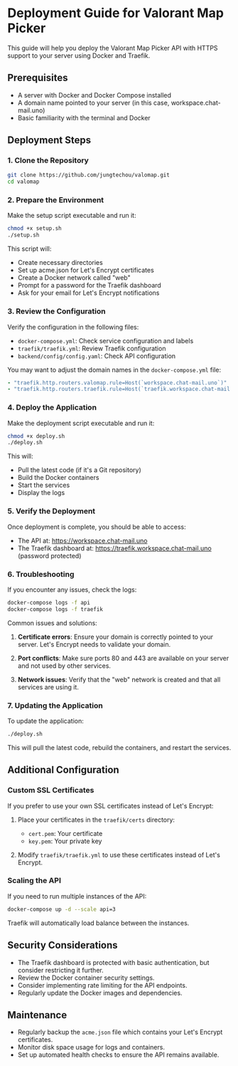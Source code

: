 # Deployment Guide for Valorant Map Picker

This guide will help you deploy the Valorant Map Picker API with HTTPS support to your server using Docker and Traefik.

## Prerequisites

- A server with Docker and Docker Compose installed
- A domain name pointed to your server (in this case, workspace.chat-mail.uno)
- Basic familiarity with the terminal and Docker

## Deployment Steps

### 1. Clone the Repository

```bash
git clone https://github.com/jungtechou/valomap.git
cd valomap
```

### 2. Prepare the Environment

Make the setup script executable and run it:

```bash
chmod +x setup.sh
./setup.sh
```

This script will:

- Create necessary directories
- Set up acme.json for Let's Encrypt certificates
- Create a Docker network called "web"
- Prompt for a password for the Traefik dashboard
- Ask for your email for Let's Encrypt notifications

### 3. Review the Configuration

Verify the configuration in the following files:

- `docker-compose.yml`: Check service configuration and labels
- `traefik/traefik.yml`: Review Traefik configuration
- `backend/config/config.yaml`: Check API configuration

You may want to adjust the domain names in the `docker-compose.yml` file:

```yaml
- "traefik.http.routers.valomap.rule=Host(`workspace.chat-mail.uno`)"
- "traefik.http.routers.traefik.rule=Host(`traefik.workspace.chat-mail.uno`)"
```

### 4. Deploy the Application

Make the deployment script executable and run it:

```bash
chmod +x deploy.sh
./deploy.sh
```

This will:

- Pull the latest code (if it's a Git repository)
- Build the Docker containers
- Start the services
- Display the logs

### 5. Verify the Deployment

Once deployment is complete, you should be able to access:

- The API at: https://workspace.chat-mail.uno
- The Traefik dashboard at: https://traefik.workspace.chat-mail.uno (password protected)

### 6. Troubleshooting

If you encounter any issues, check the logs:

```bash
docker-compose logs -f api
docker-compose logs -f traefik
```

Common issues and solutions:

1. **Certificate errors**: Ensure your domain is correctly pointed to your server. Let's Encrypt needs to validate your domain.

2. **Port conflicts**: Make sure ports 80 and 443 are available on your server and not used by other services.

3. **Network issues**: Verify that the "web" network is created and that all services are using it.

### 7. Updating the Application

To update the application:

```bash
./deploy.sh
```

This will pull the latest code, rebuild the containers, and restart the services.

## Additional Configuration

### Custom SSL Certificates

If you prefer to use your own SSL certificates instead of Let's Encrypt:

1. Place your certificates in the `traefik/certs` directory:

   - `cert.pem`: Your certificate
   - `key.pem`: Your private key

2. Modify `traefik/traefik.yml` to use these certificates instead of Let's Encrypt.

### Scaling the API

If you need to run multiple instances of the API:

```bash
docker-compose up -d --scale api=3
```

Traefik will automatically load balance between the instances.

## Security Considerations

- The Traefik dashboard is protected with basic authentication, but consider restricting it further.
- Review the Docker container security settings.
- Consider implementing rate limiting for the API endpoints.
- Regularly update the Docker images and dependencies.

## Maintenance

- Regularly backup the `acme.json` file which contains your Let's Encrypt certificates.
- Monitor disk space usage for logs and containers.
- Set up automated health checks to ensure the API remains available.

